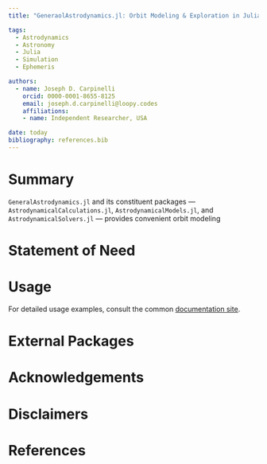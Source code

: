 ```yaml
---
title: "GeneraolAstrodynamics.jl: Orbit Modeling & Exploration in Julia"

tags:
  - Astrodynamics
  - Astronomy
  - Julia
  - Simulation
  - Ephemeris

authors:
  - name: Joseph D. Carpinelli
    orcid: 0000-0001-8655-8125
    email: joseph.d.carpinelli@loopy.codes
    affiliations:
    - name: Independent Researcher, USA

date: today
bibliography: references.bib
---
```


# Summary

`GeneralAstrodynamics.jl` and its constituent packages — `AstrodynamicalCalculations.jl`, `AstrodynamicalModels.jl`, and `AstrodynamicalSolvers.jl` — provides convenient orbit modeling

# Statement of Need

# Usage

For detailed usage examples, consult the common [documentation site](https://juliaastro.org/GeneralAstrodynamics.jl).

# External Packages

# Acknowledgements

# Disclaimers

# References

